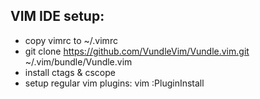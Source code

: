 ## VIM IDE setup:
- copy vimrc to ~/.vimrc
- git clone https://github.com/VundleVim/Vundle.vim.git ~/.vim/bundle/Vundle.vim
- install ctags & cscope
- setup regular vim plugins: vim :PluginInstall
